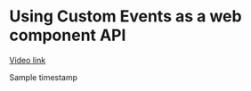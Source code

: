 # Using Custom Events as a web component API

[Video link](https://egghead.io/lessons/javascript-using-custom-events-as-a-web-component-api)

<TimeStamp start="0:00" end="0:08">

Sample timestamp

</TimeStamp>
